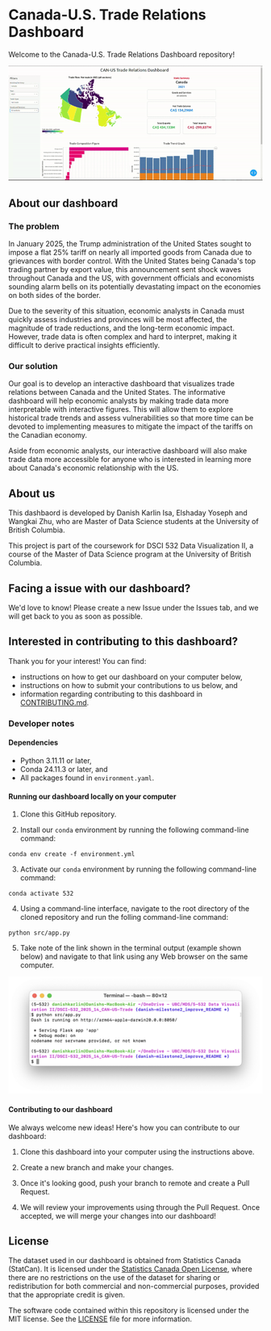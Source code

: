 # Canada-U.S. Trade Relations Dashboard

Welcome to the Canada-U.S. Trade Relations Dashboard repository!

![Our dashboard!](img/screen-record.gif)

## About our dashboard

### The problem

In January 2025, the Trump administration of the United States sought to impose a flat 25% tariff on nearly all imported goods from Canada due to grievances with border control. With the United States being Canada's top trading partner by export value, this announcement sent shock waves throughout Canada and the US, with government officials and economists sounding alarm bells on its potentially devastating impact on the economies on both sides of the border.

Due to the severity of this situation, economic analysts in Canada must quickly assess industries and provinces will be most affected, the magnitude of trade reductions, and the long-term economic impact. However, trade data is often complex and hard to interpret, making it difficult to derive practical insights efficiently.

### Our solution

Our goal is to develop an interactive dashboard that visualizes trade relations between Canada and the United States. The informative dashboard will help economic analysts by making trade data more interpretable with interactive figures. This will allow them to explore historical trade trends and assess vulnerabilities so that more time can be devoted to implementing measures to mitigate the impact of the tariffs on the Canadian economy.

Aside from economic analysts, our interactive dashboard will also make trade data more accessible for anyone who is interested in learning more about Canada's economic relationship with the US.

## About us

This dashbaord is developed by Danish Karlin Isa, Elshaday Yoseph and Wangkai Zhu, who are Master of Data Science students at the University of British Columbia.

This project is part of the coursework for DSCI 532 Data Visualization II, a course of the Master of Data Science program at the University of British Columbia.

## Facing a issue with our dashboard?

We'd love to know! Please create a new Issue under the Issues tab, and we will get back to you as soon as possible.

## Interested in contributing to this dashboard?

Thank you for your interest! You can find:

-   instructions on how to get our dashboard on your computer below,
-   instructions on how to submit your contributions to us below, and
-   information regarding contributing to this dashboard in [CONTRIBUTING.md](https://github.com/UBC-MDS/DSCI-532_2025_14_CAN-US-Trade/blob/main/CONTRIBUTING.md).

### Developer notes

#### Dependencies

-   Python 3.11.11 or later,
-   Conda 24.11.3 or later, and
-   All packages found in `environment.yaml`.

#### Running our dashboard locally on your computer

1.  Clone this GitHub repository.

2.  Install our `conda` environment by running the following command-line command:

```{bash}
conda env create -f environment.yml
```

3.  Activate our `conda` environment by running the following command-line command:

```{bash}
conda activate 532
```

4.  Using a command-line interface, navigate to the root directory of the cloned repository and run the folling command-line command:

```{bash}
python src/app.py
```

5.  Take note of the link shown in the terminal output (example shown below) and navigate to that link using any Web browser on the same computer.

![Terminal output](img/terminal_output.png)

#### Contributing to our dashboard

We always welcome new ideas! Here's how you can contribute to our dashboard:

1.  Clone this dashboard into your computer using the instructions above.

2.  Create a new branch and make your changes.

3.  Once it's looking good, push your branch to remote and create a Pull Request.

4.  We will review your improvements using through the Pull Request. Once accepted, we will merge your changes into our dashboard!

## License

The dataset used in our dashboard is obtained from Statistics Canada (StatCan). It is licensed under the [Statistics Canada Open License](https://www.statcan.gc.ca/en/reference/licence), where there are no restrictions on the use of the dataset for sharing or redistribution for both commercial and non-commercial purposes, provided that the appropriate credit is given.

The software code contained within this repository is licensed under the MIT license. See the [LICENSE](https://github.com/UBC-MDS/DSCI-532_2025_14_CAN-US-Trade/blob/main/LICENSE) file for more information.